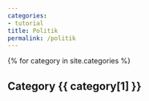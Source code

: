 ```yaml
---
categories:
- tutorial
title: Politik 
permalink: /politik
---
```

<div class="row listrecent">
{% for category in site.categories %}
<div class="section-title col-md-12 mt-4">
<h2 id="{{ category[1] | replace: " ","-" }}">Category <span class="text-capitalize">{{ category[1] }}</span></h2>
</div>
